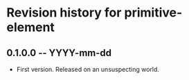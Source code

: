 # Revision history for primitive-element

## 0.1.0.0 -- YYYY-mm-dd

* First version. Released on an unsuspecting world.
